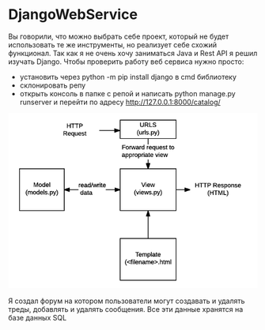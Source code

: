 # DjangoWebService
Вы говорили, что можно выбрать себе проект, который не будет использовать те же инструменты, но реализует себе схожий функционал. Так как я не очень хочу заниматься Java и Rest API я решил изучать Django.
Чтобы проверить работу веб сервиса нужно просто:
* установить через python -m pip install django в cmd библиотеку
* склонировать репу
* открыть консоль в папке с репой и написать python manage.py runserver и перейти по адресу http://127.0.0.1:8000/catalog/
<img title="a title" alt="Alt text" src="basic-django.png">

Я создал форум на котором пользователи могут создавать и удалять треды, добавлять и удалять сообщения. Все эти данные хранятся на базе данных SQL
